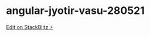 # angular-jyotir-vasu-280521

[Edit on StackBlitz ⚡️](https://stackblitz.com/edit/angular-jyotir-vasu-280521)